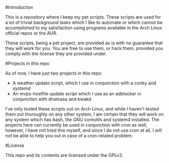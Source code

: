 #Introduction

This is a repository where I keep my pet scripts. These scripts are used for a
lot of trivial background tasks which I like to automate or which cannot be
accomplished to my satisfaction using programs available in the Arch Linux
official repos or the AUR.

These scripts, being a pet project, are provided as is with no guarantee that
they will work for you. You are free to use them, or hack them, provided you
comply with the license they are provided under.

#Projects in this repo

As of now, I have just two projects in this repo:

* A weather update script, which I use in conjunction with a conky and systemd
* An mvps-hostfile update script which I use as an adblocker in conjunction with
  dnsmasq and kwakd

I've only tested these scripts out on Arch Linux, and while I haven't tested
them out thoroughly on any other system, I am certain that they will work on any
system which has bash, the GNU coreutils and systemd installed. The projects
here can currently be used in conjunction with cron as well, however, I have not
tried this myself, and since I do not use cron at all, I will not be able to
help you out in case of a cron-related problem.

#License

This repo and its contents are licensed under the GPLv3.
